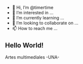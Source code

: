 - 👋 Hi, I’m @timertime
- 👀 I’m interested in ...
- 🌱 I’m currently learning ...
- 💞️ I’m looking to collaborate on ...
- 📫 How to reach me ...

## Hello World!
Artes multimediales -UNA-

<!---
timertime/timertime is a ✨ special ✨ repository because its `README.md` (this file) appears on your GitHub profile.
You can click the Preview link to take a look at your changes.
--->
